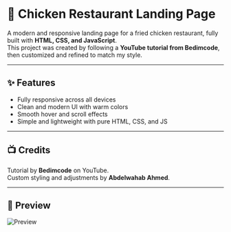 # 🍗 Chicken Restaurant Landing Page

A modern and responsive landing page for a fried chicken restaurant, fully built with **HTML, CSS, and JavaScript**.  
This project was created by following a **YouTube tutorial from Bedimcode**, then customized and refined to match my style.

---

## ✨ Features

- Fully responsive across all devices
- Clean and modern UI with warm colors
- Smooth hover and scroll effects
- Simple and lightweight with pure HTML, CSS, and JS

---

## 📺 Credits

Tutorial by **Bedimcode** on YouTube.  
Custom styling and adjustments by **Abdelwahab Ahmed**.

---

## 📸 Preview

![Preview](./screenshot.png)
